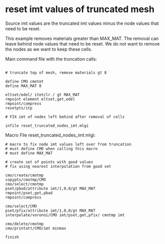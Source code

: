 # reset imt values of truncated mesh

Source imt values are the truncated imt values minus the node values that need to be reset.

This example removes materials greater than MAX_MAT.
The removal can leave behind node values that need to be reset.
We do not want to remove the nodes as we want to keep these cells.

Main command file with the truncation calls:

```

# truncate top of mesh, remove materials gt 8

define CMO cmotet
define MAX_MAT 8

eltset/edel/ itetclr / gt MAX_MAT 
rmpoint element eltset,get,edel
rmpoint/compress
resetpts/itp

# FIX imt of nodes left behind after removal of cells

infile reset_truncated_nodes_imt.mlgi

```

Macro File reset_truncated_nodes_imt.mlgi:

```
# macro to fix node imt values left over from truncation
# must define CMO when calling this macro
# must define MAX_MAT

# create set of points with good values
# fix using nearest interpolation from good set

cmo/create/cmotmp
copypts/cmotmp/CMO
cmo/select/cmotmp
pset/pbad/attribute imt/1,0,0/gt MAX_MAT
rmpoint/pset,get,pbad
rmpoint/compress

cmo/select/CMO
pset/pfix/attribute imt/1,0,0/gt MAX_MAT
interpolate/voronoi/CMO imt/pset,get,pfix/ cmotmp imt

cmo/delete/cmotmp
cmo/printatt/CMO/imt minmax

finish

```
